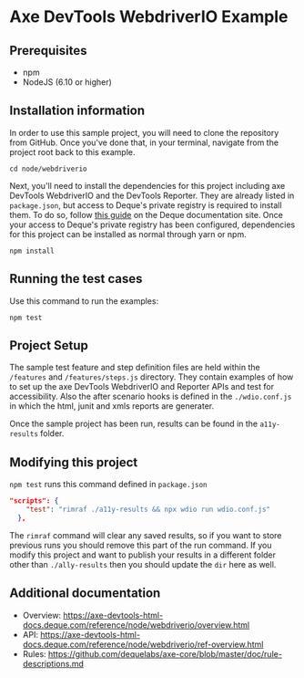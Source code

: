 # Axe DevTools WebdriverIO Example

## Prerequisites

- npm
- NodeJS (6.10 or higher)

## Installation information

In order to use this sample project, you will need to clone the repository from GitHub. Once you've done that, in your terminal, navigate from the project root back to this example.

```
cd node/webdriverio
```

Next, you'll need to install the dependencies for this project including axe DevTools WebdriverIO and the DevTools Reporter. They are already listed in `package.json`, but access to Deque's private registry is required to install them. To do so, follow [this guide](https://axe-devtools-html-docs.deque.com/reference/node/webdriverio/install-agora.html) on the Deque documentation site. Once your access to Deque's private registry has been configured, dependencies for this project can be installed as normal through yarn or npm.

```
npm install
```

## Running the test cases

Use this command to run the examples:

```
npm test
```

## Project Setup

The sample test feature and step definition files are held within the `/features` and `/features/steps.js` directory. They contain examples of how to set up the axe DevTools WebdriverIO and Reporter APIs and test for accessibility. Also the after scenario hooks is defined in the `./wdio.conf.js` in which the html, junit and xmls reports are generater.

Once the sample project has been run, results can be found in the `a11y-results` folder.

## Modifying this project

`npm test` runs this command defined in `package.json`

```json
"scripts": {
    "test": "rimraf ./a11y-results && npx wdio run wdio.conf.js"
  },
```

The `rimraf` command will clear any saved results, so if you want to store previous runs you should remove this part of the run command. If you modify this project and want to publish your results in a different folder other than `./ally-results` then you should update the `dir` here as well.

## Additional documentation

- Overview: https://axe-devtools-html-docs.deque.com/reference/node/webdriverio/overview.html
- API: https://axe-devtools-html-docs.deque.com/reference/node/webdriverio/ref-overview.html
- Rules: https://github.com/dequelabs/axe-core/blob/master/doc/rule-descriptions.md
